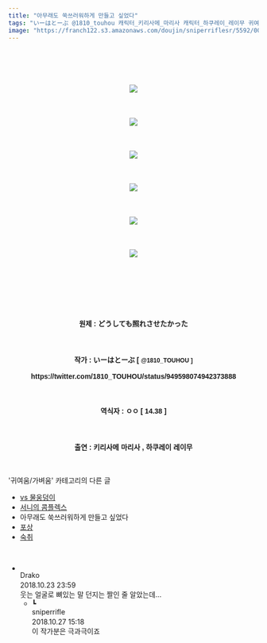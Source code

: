 ```yaml
---
title: "아무래도 쑥쓰러워하게 만들고 싶었다"
tags: "いーはとーぶ @1810_touhou 캐릭터_키리사메_마리사 캐릭터_하쿠레이_레이무 귀여움／가벼움"
image: "https://franch122.s3.amazonaws.com/doujin/sniperriflesr/5592/001.jpg"
---
```

<div class="article">
<p style="TEXT-ALIGN: center"></p>
<p style="line-height: 1.6; font-family: 돋움, dotum, verdana, sans-serif; text-align: center; "><b><br/></b></p>
<p style="line-height: 1.6; font-family: 돋움, dotum, verdana, sans-serif; text-align: center; "><br/></p>
<p style="line-height: 1.6; font-family: 돋움, dotum, verdana, sans-serif; text-align: center; "><img src="{{ site.imgserver4 }}/sniperriflesr/5592/001.jpg"/></p>
<p style="line-height: 1.6; font-family: 돋움, dotum, verdana, sans-serif; text-align: center; "><br/></p>
<p style="line-height: 1.6; font-family: 돋움, dotum, verdana, sans-serif; text-align: center; "><img src="{{ site.imgserver4 }}/sniperriflesr/5592/002.jpg"/></p>
<p style="line-height: 1.6; font-family: 돋움, dotum, verdana, sans-serif; text-align: center; "><br/></p>
<p style="line-height: 1.6; font-family: 돋움, dotum, verdana, sans-serif; text-align: center; "><img src="{{ site.imgserver4 }}/sniperriflesr/5592/003.jpg"/></p>
<p style="line-height: 1.6; font-family: 돋움, dotum, verdana, sans-serif; text-align: center; "><br/></p>
<p style="line-height: 1.6; font-family: 돋움, dotum, verdana, sans-serif; text-align: center; "><img src="{{ site.imgserver4 }}/sniperriflesr/5592/004.jpg"/></p>
<p style="line-height: 1.6; font-family: 돋움, dotum, verdana, sans-serif; text-align: center; "><br/></p>
<p style="line-height: 1.6; font-family: 돋움, dotum, verdana, sans-serif; text-align: center; "><img src="{{ site.imgserver4 }}/sniperriflesr/5592/005.jpg"/></p>
<p style="line-height: 1.6; font-family: 돋움, dotum, verdana, sans-serif; text-align: center; "><br/></p>
<p style="line-height: 1.6; font-family: 돋움, dotum, verdana, sans-serif; text-align: center; "><img src="{{ site.imgserver4 }}/sniperriflesr/5592/006.jpg"/></p>
<p style="line-height: 1.6; font-family: 돋움, dotum, verdana, sans-serif; text-align: center; "><br/></p>
<p style="text-align: center; "><b style="font-family: 돋움, dotum, verdana, sans-serif; line-height: 1.6; "><br/></b></p>
<p style="text-align: center; "><b style="font-family: 돋움, dotum, verdana, sans-serif; line-height: 1.6; "><br/></b></p>
<p style="text-align: center; "><b style="font-family: 돋움, dotum, verdana, sans-serif; line-height: 1.6; ">원제 : </b><font face="돋움, dotum, verdana, sans-serif"><b>どうしても照れさせたかった</b></font></p>
<p style="line-height: 1.6; font-family: 돋움, dotum, verdana, sans-serif; text-align: center; "><br/></p>
<p style="line-height: 1.6; font-family: 돋움, dotum, verdana, sans-serif; text-align: center; "><b>작가 : いーはとーぶ [ </b><b style="font-size: 9pt; ">@1810_TOUHOU ]</b></p>
<p style="text-align: center; "><b><font face="돋움, dotum, verdana, sans-serif">https://twitter.com/1810_TOUHOU/status/949598074942373888</font><br/></b></p>
<p style="line-height: 1.6; font-family: 돋움, dotum, verdana, sans-serif; text-align: center; "><br/></p>
<p style="text-align: center; "><b style="font-family: 돋움, dotum, verdana, sans-serif; line-height: 1.6; ">역식자 : </b><font face="돋움, dotum, verdana, sans-serif" style="font-family: 돋움, dotum, verdana, sans-serif; line-height: 1.6; "><b>ㅇㅇ [ </b></font><font face="돋움, dotum, verdana, sans-serif"><b>14.38 ]</b></font></p>
<p style="line-height: 1.6; font-family: 돋움, dotum, verdana, sans-serif; text-align: center; "><b><br/></b></p>
<p style="line-height: 1.6; font-family: 돋움, dotum, verdana, sans-serif; text-align: center; "><b>출연 : 키리사메 마리사 , 하쿠레이 레이무</b></p>
<p style="TEXT-ALIGN: center"></p>
</div><br/>
<div class="another">
<p>'귀여움/가벼움' 카테고리의 다른 글</p>
<ul>
<li><a href="/sniperriflesr_5594">vs 물웅덩이</a></li>
<li><a href="/sniperriflesr_5593">서니의 콤플렉스</a></li>
<li>아무래도 쑥쓰러워하게 만들고 싶었다</li>
<li><a href="/sniperriflesr_5591">포상</a></li>
<li><a href="/sniperriflesr_5590">숙취</a></li>
</ul>
</div><br/>
<div class="comment" id="commentListBlock_5592" style="display:block"><ul><li class="firstCmt"><div class="opinionListMenu">
<div class="icon"><img alt="" class="myicon" src="http://i1.daumcdn.net/pimg/blog/p_img/mycon/basic_2.gif"/></div>
<div class="fl">
<span class="bold">Drako</span>
<div style="width: 1px; height: 1px; overflow: hidden; visibility: hidden; border:1px solid red">
<span id="uname19882" style="display:none;">Drako</span>
<span id="pwd19882" style="display:none;"></span>
<span id="emailblog19882" name="" style="display:none;"></span>
<span id="open19882" style="display:none">Y</span>
</div>
</div>
<div class="sDateTime">2018.10.23 23:59</div>
</div>
<div class="cont" id="Text19882">웃는 얼굴로 뼈있는 말 던지는 짤인 줄 알았는데...<br/></div>
<div class="contReArea" id="inWrite19882" style="display:none;"></div>
<ul><li class="secondCmt"><div class="opinionListMenuRe" id="parent_19882">
<div class="reIcon">┗</div>
<div class="icon"><img alt="" class="myicon" src="http://cfile217.uf.daum.net/M21x21/23254B425446251B1045FF"/></div>
<div class="fl">
<span class="bold">sniperrifle</span>
<div style="width: 1px; height: 1px; overflow: hidden; visibility: hidden; border:1px solid red">
<span id="uname19897" style="display:none;">sniperrifle</span>
<span id="pwd19897" style="display:none;"></span>
<span id="emailblog19897" name="" style="display:none;"></span>
<span id="open19897" style="display:none">Y</span>
</div>
</div>
<div class="sDateTime">2018.10.27 15:18</div>
</div>
<div class="contRe" id="Text19897">이 작가분은 극과극이죠</div>
<div class="contReReArea" id="inWrite19897" style="display:none;"></div>
</li></ul></li></ul>
</div><br/>
<br/>
<p id="refer"></p>
<br/>
